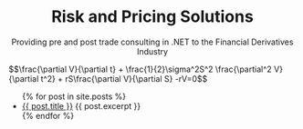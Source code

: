 ---
---

<h1 style="text-align:center">Risk and Pricing Solutions </h1>


<p style="text-align:center">Providing pre and post trade consulting in .NET to the Financial Derivatives Industry</p>



<script type="text/javascript"
    src="https://cdn.mathjax.org/mathjax/latest/MathJax.js?config=TeX-AMS-MML_HTMLorMML">
</script>

<p ç>
$$\frac{\partial V}{\partial t} + \frac{1}{2}\sigma^2S^2 \frac{\partial^2 V}{\partial t^2} + rS\frac{\partial V}{\partial S} -rV=0$$ 
 </p>

<ul>
  {% for post in site.posts %}
    <li>
      <a href="{{ post.url }}">{{ post.title }}</a>
      {{ post.excerpt }}
    </li>
  {% endfor %}
</ul>